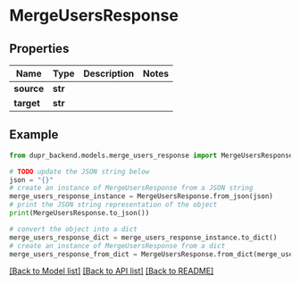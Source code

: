 # MergeUsersResponse


## Properties

Name | Type | Description | Notes
------------ | ------------- | ------------- | -------------
**source** | **str** |  | 
**target** | **str** |  | 

## Example

```python
from dupr_backend.models.merge_users_response import MergeUsersResponse

# TODO update the JSON string below
json = "{}"
# create an instance of MergeUsersResponse from a JSON string
merge_users_response_instance = MergeUsersResponse.from_json(json)
# print the JSON string representation of the object
print(MergeUsersResponse.to_json())

# convert the object into a dict
merge_users_response_dict = merge_users_response_instance.to_dict()
# create an instance of MergeUsersResponse from a dict
merge_users_response_from_dict = MergeUsersResponse.from_dict(merge_users_response_dict)
```
[[Back to Model list]](../README.md#documentation-for-models) [[Back to API list]](../README.md#documentation-for-api-endpoints) [[Back to README]](../README.md)


